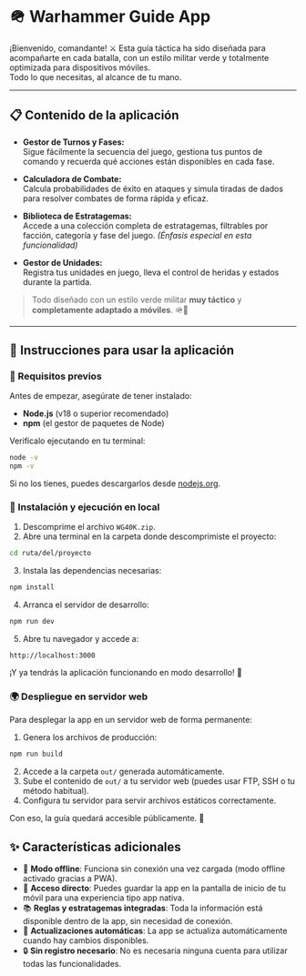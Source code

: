 # 🪖 Warhammer Guide App

¡Bienvenido, comandante! ⚔️ Esta guía táctica ha sido diseñada para acompañarte en cada batalla, con un estilo militar verde y totalmente optimizada para dispositivos móviles.  
Todo lo que necesitas, al alcance de tu mano.

---

## 📋 Contenido de la aplicación

- **Gestor de Turnos y Fases:**  
  Sigue fácilmente la secuencia del juego, gestiona tus puntos de comando y recuerda qué acciones están disponibles en cada fase.

- **Calculadora de Combate:**  
  Calcula probabilidades de éxito en ataques y simula tiradas de dados para resolver combates de forma rápida y eficaz.

- **Biblioteca de Estratagemas:**  
  Accede a una colección completa de estratagemas, filtrables por facción, categoría y fase del juego. *(Énfasis especial en esta funcionalidad)*

- **Gestor de Unidades:**  
  Registra tus unidades en juego, lleva el control de heridas y estados durante la partida.

> Todo diseñado con un estilo verde militar **muy táctico** y **completamente adaptado a móviles**. 🪖📱

---

## 🚀 Instrucciones para usar la aplicación

### 🔧 Requisitos previos

Antes de empezar, asegúrate de tener instalado:
- **Node.js** (v18 o superior recomendado)
- **npm** (el gestor de paquetes de Node)

Verifícalo ejecutando en tu terminal:
```bash
node -v
npm -v
```

Si no los tienes, puedes descargarlos desde [nodejs.org](https://nodejs.org).

### 📂 Instalación y ejecución en local

1. Descomprime el archivo `WG40K.zip`.
2. Abre una terminal en la carpeta donde descomprimiste el proyecto:
```bash
cd ruta/del/proyecto
```

3. Instala las dependencias necesarias:
```bash
npm install
```

4. Arranca el servidor de desarrollo:
```bash
npm run dev
```

5. Abre tu navegador y accede a:
```
http://localhost:3000
```

¡Y ya tendrás la aplicación funcionando en modo desarrollo! 🚀

### 🌍 Despliegue en servidor web

Para desplegar la app en un servidor web de forma permanente:

1. Genera los archivos de producción:
```bash
npm run build
```

2. Accede a la carpeta `out/` generada automáticamente.
3. Sube el contenido de `out/` a tu servidor web (puedes usar FTP, SSH o tu método habitual).
4. Configura tu servidor para servir archivos estáticos correctamente.

Con eso, la guía quedará accesible públicamente. 🎯

## ✨ Características adicionales

- 📴 **Modo offline**: Funciona sin conexión una vez cargada (modo offline activado gracias a PWA).
- 📱 **Acceso directo**: Puedes guardar la app en la pantalla de inicio de tu móvil para una experiencia tipo app nativa.
- 📚 **Reglas y estratagemas integradas**: Toda la información está disponible dentro de la app, sin necesidad de conexión.
- 🔄 **Actualizaciones automáticas**: La app se actualiza automáticamente cuando hay cambios disponibles.
- 🔒 **Sin registro necesario**: No es necesaria ninguna cuenta para utilizar todas las funcionalidades.

